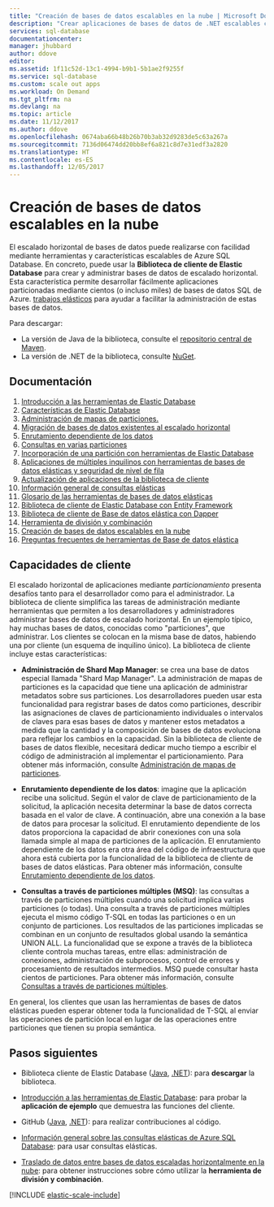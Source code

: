 ```yaml
---
title: "Creación de bases de datos escalables en la nube | Microsoft Docs"
description: "Crear aplicaciones de bases de datos de .NET escalables con la Biblioteca de cliente de Base de datos elástica"
services: sql-database
documentationcenter: 
manager: jhubbard
author: ddove
editor: 
ms.assetid: 1f11c52d-13c1-4994-b9b1-5b1ae2f9255f
ms.service: sql-database
ms.custom: scale out apps
ms.workload: On Demand
ms.tgt_pltfrm: na
ms.devlang: na
ms.topic: article
ms.date: 11/12/2017
ms.author: ddove
ms.openlocfilehash: 0674aba66b48b26b70b3ab32d9283de5c63a267a
ms.sourcegitcommit: 7136d06474dd20bb8ef6a821c8d7e31edf3a2820
ms.translationtype: HT
ms.contentlocale: es-ES
ms.lasthandoff: 12/05/2017
---
```

# <a name="building-scalable-cloud-databases"></a>Creación de bases de datos escalables en la nube
El escalado horizontal de bases de datos puede realizarse con facilidad mediante herramientas y características escalables de Azure SQL Database. En concreto, puede usar la **Biblioteca de cliente de Elastic Database** para crear y administrar bases de datos de escalado horizontal. Esta característica permite desarrollar fácilmente aplicaciones particionadas mediante cientos (o incluso miles) de bases de datos SQL de Azure. [trabajos elásticos](sql-database-elastic-jobs-powershell.md) para ayudar a facilitar la administración de estas bases de datos.

Para descargar:
* La versión de Java de la biblioteca, consulte el [repositorio central de Maven](https://search.maven.org/#search%7Cga%7C1%7Celastic-db-tools).
* La versión de .NET de la biblioteca, consulte [NuGet](https://www.nuget.org/packages/Microsoft.Azure.SqlDatabase.ElasticScale.Client/).

## <a name="documentation"></a>Documentación
1. [Introducción a las herramientas de Elastic Database](sql-database-elastic-scale-get-started.md)
2. [Características de Elastic Database](sql-database-elastic-scale-introduction.md)
3. [Administración de mapas de particiones.](sql-database-elastic-scale-shard-map-management.md)
4. [Migración de bases de datos existentes al escalado horizontal](sql-database-elastic-convert-to-use-elastic-tools.md)
5. [Enrutamiento dependiente de los datos](sql-database-elastic-scale-data-dependent-routing.md)
6. [Consultas en varias particiones](sql-database-elastic-scale-multishard-querying.md)
7. [Incorporación de una partición con herramientas de Elastic Database](sql-database-elastic-scale-add-a-shard.md)
8. [Aplicaciones de múltiples inquilinos con herramientas de bases de datos elásticas y seguridad de nivel de fila](sql-database-elastic-tools-multi-tenant-row-level-security.md)
9. [Actualización de aplicaciones de la biblioteca de cliente](sql-database-elastic-scale-upgrade-client-library.md) 
10. [Información general de consultas elásticas](sql-database-elastic-query-overview.md)
11. [Glosario de las herramientas de bases de datos elásticas](sql-database-elastic-scale-glossary.md)
12. [Biblioteca de cliente de Elastic Database con Entity Framework](sql-database-elastic-scale-use-entity-framework-applications-visual-studio.md)
13. [Biblioteca de cliente de Base de datos elástica con Dapper](sql-database-elastic-scale-working-with-dapper.md)
14. [Herramienta de división y combinación](sql-database-elastic-scale-overview-split-and-merge.md)
15. [Creación de bases de datos escalables en la nube](sql-database-elastic-database-client-library.md) 
16. [Preguntas frecuentes de herramientas de Base de datos elástica](sql-database-elastic-scale-faq.md)

## <a name="client-capabilities"></a>Capacidades de cliente
El escalado horizontal de aplicaciones mediante *particionamiento* presenta desafíos tanto para el desarrollador como para el administrador. La biblioteca de cliente simplifica las tareas de administración mediante herramientas que permiten a los desarrolladores y administradores administrar bases de datos de escalado horizontal. En un ejemplo típico, hay muchas bases de datos, conocidas como "particiones", que administrar. Los clientes se colocan en la misma base de datos, habiendo una por cliente (un esquema de inquilino único). La biblioteca de cliente incluye estas características:

- **Administración de Shard Map Manager**: se crea una base de datos especial llamada "Shard Map Manager". La administración de mapas de particiones es la capacidad que tiene una aplicación de administrar metadatos sobre sus particiones. Los desarrolladores pueden usar esta funcionalidad para registrar bases de datos como particiones, describir las asignaciones de claves de particionamiento individuales o intervalos de claves para esas bases de datos y mantener estos metadatos a medida que la cantidad y la composición de bases de datos evoluciona para reflejar los cambios en la capacidad. Sin la biblioteca de cliente de bases de datos flexible, necesitará dedicar mucho tiempo a escribir el código de administración al implementar el particionamiento. Para obtener más información, consulte [Administración de mapas de particiones](sql-database-elastic-scale-shard-map-management.md).

- **Enrutamiento dependiente de los datos**: imagine que la aplicación recibe una solicitud. Según el valor de clave de particionamiento de la solicitud, la aplicación necesita determinar la base de datos correcta basada en el valor de clave. A continuación, abre una conexión a la base de datos para procesar la solicitud. El enrutamiento dependiente de los datos proporciona la capacidad de abrir conexiones con una sola llamada simple al mapa de particiones de la aplicación. El enrutamiento dependiente de los datos era otra área del código de infraestructura que ahora está cubierta por la funcionalidad de la biblioteca de cliente de bases de datos elásticas. Para obtener más información, consulte [Enrutamiento dependiente de los datos](sql-database-elastic-scale-data-dependent-routing.md).
- **Consultas a través de particiones múltiples (MSQ)**: las consultas a través de particiones múltiples cuando una solicitud implica varias particiones (o todas). Una consulta a través de particiones múltiples ejecuta el mismo código T-SQL en todas las particiones o en un conjunto de particiones. Los resultados de las particiones implicadas se combinan en un conjunto de resultados global usando la semántica UNION ALL. La funcionalidad que se expone a través de la biblioteca cliente controla muchas tareas, entre ellas: administración de conexiones, administración de subprocesos, control de errores y procesamiento de resultados intermedios. MSQ puede consultar hasta cientos de particiones. Para obtener más información, consulte [Consultas a través de particiones múltiples](sql-database-elastic-scale-multishard-querying.md).

En general, los clientes que usan las herramientas de bases de datos elásticas pueden esperar obtener toda la funcionalidad de T-SQL al enviar las operaciones de partición local en lugar de las operaciones entre particiones que tienen su propia semántica.



## <a name="next-steps"></a>Pasos siguientes

- Biblioteca cliente de Elastic Database ([Java](https://search.maven.org/#search%7Cga%7C1%7Ca%3A%22azure-elasticdb-tools%22), [.NET](http://www.nuget.org/packages/Microsoft.Azure.SqlDatabase.ElasticScale.Client/)): para **descargar** la biblioteca.

- [Introducción a las herramientas de Elastic Database](sql-database-elastic-scale-get-started.md): para probar la **aplicación de ejemplo** que demuestra las funciones del cliente.

- GitHub ([Java](https://github.com/Microsoft/elastic-db-tools-for-java/blob/master/README.md), [.NET](https://github.com/Azure/elastic-db-tools)): para realizar contribuciones al código.
- [Información general sobre las consultas elásticas de Azure SQL Database](sql-database-elastic-query-overview.md): para usar consultas elásticas.

- [Traslado de datos entre bases de datos escaladas horizontalmente en la nube](sql-database-elastic-scale-overview-split-and-merge.md): para obtener instrucciones sobre cómo utilizar la **herramienta de división y combinación**.



<!-- Additional resources H2 -->

[!INCLUDE [elastic-scale-include](../../includes/elastic-scale-include.md)]


<!--Anchors-->
<!--Image references-->

[1]: ./media/sql-database-elastic-database-client-library/glossary.png

